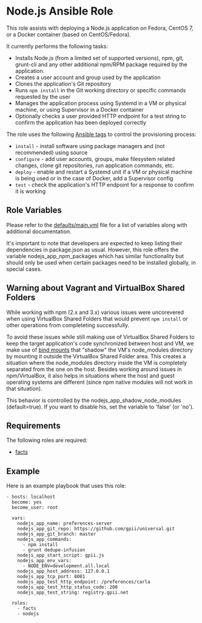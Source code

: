 # Node.js Ansible Role

This role assists with deploying a Node.js application on Fedora, CentOS 7, or a Docker container (based on CentOS/Fedora).

It currently performs the following tasks:

* Installs Node.js (from a limited set of supported versions), npm, git, grunt-cli and any other additional npm/RPM package required by the application.
* Creates a user account and group used by the application
* Clones the application's Git repository
* Runs ``npm install`` in the Git working directory or specific commands requested by the user
* Manages the application process using Systemd in a VM or physical machine, or using Supervisor in a Docker container
* Optionally checks a user provided HTTP endpoint for a test string to confirm the application has been deployed correctly

The role uses the following [Ansible tags](http://docs.ansible.com/ansible/playbooks_tags.html) to control the provisioning process:

* ``install`` - install software using package managers and (not recommended) using source
* ``configure`` - add user accounts, groups, make filesystem related changes, clone git repositories, run application commands, etc.
* ``deploy`` - enable and restart a Systemd unit if a VM or physical machine is being used or in the case of Docker, add a Supervisor config
* ``test`` - check the application's HTTP endpoint for a response to confirm it is working

## Role Variables

Please refer to the [defaults/main.yml](https://github.com/idi-ops/ansible-nodejs/blob/master/defaults/main.yml) file for a list of variables along with additional documentation.

It's important to note that developers are expected to keep listing their dependencies in package.json as usual. However, this role offers the variable nodejs_app_npm_packages which has similar functionality but should only be used when certain packages need to be installed globally, in special cases.

## Warning about Vagrant and VirtualBox Shared Folders

While working with npm (2.x and 3.x) various issues were uncorevered when using VirtualBox Shared Folders that would prevent `npm install` or other operations from completeting successfully.

To avoid these issues while still making use of VirtualBox Shared Folders to keep the target application's code synchronized between host and VM, we make use of [bind mounts](https://access.redhat.com/documentation/en-US/Red_Hat_Enterprise_Linux/5/html/Global_File_System_2/s1-manage-mountorder.html) that "shadow" the VM's node_modules directory by mounting it outside the VirtualBox Shared Folder area. This creates a situation where the node_modules directory inside the VM is completely separated from the one on the host. Besides working around issues in npm/VirtualBox, it also helps in situations where the host and guest operating systems are different (since npm native modules will not work in that situation).

This behavior is controlled by the nodejs_app_shadow_node_modules (default=true). If you want to disable his, set the variable to 'false' (or 'no').

## Requirements

The following roles are required:

*  [facts](https://github.com/idi-ops/ansible-facts/)

## Example

Here is an example playbook that uses this role:

```
- hosts: localhost
  become: yes
  become_user: root

  vars:
    nodejs_app_name: preferences-server
    nodejs_app_git_repo: https://github.com/gpii/universal.git
    nodejs_app_git_branch: master
    nodejs_app_commands:
      - npm install
      - grunt dedupe-infusion
    nodejs_app_start_script: gpii.js
    nodejs_app_env_vars:
      - NODE_ENV=development.all.local
    nodejs_app_host_address: 127.0.0.1
    nodejs_app_tcp_port: 8081
    nodejs_app_test_http_endpoint: /preferences/carla
    nodejs_app_test_http_status_code: 200
    nodejs_app_test_string: registry.gpii.net

  roles:
    - facts
    - nodejs
```
